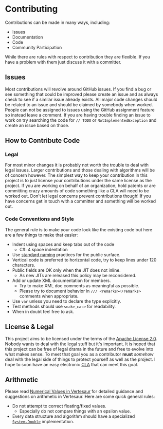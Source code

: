 # Contributing

Contributions can be made in many ways, including:

* Issues
* Documentation
* Code
* Community Participation

While there are rules with respect to contribution they are flexible.
If you have a problem with them just discuss it with a committer.

## Issues

Most contributions will revolve around GitHub issues.
If you find a bug or see something that could be improved please create an issue
and as always check to see if a similar issue already exists. All major code changes should be related to an issue and should be claimed by somebody when worked.
People can not be assigned to issues using the GitHub assignment feature so instead leave a comment.
If you are having trouble finding an issue to work on try searching the code for `// TODO` or `NotImplementedException` and create an issue based on those.

## How to Contribute Code

### Legal

For most minor changes it is probably not worth the trouble to deal with legal issues.
Larger contributions and those dealing with algorithms will be of concern however.
The simplest way to keep your contribution in this project is to just license your contributions
under the same license as the project. If you are working on behalf of an organization, hold patents or are committing crazy amounts of code something like a CLA will need to be worked out.
Don't let legal concerns prevent contributions though!
If you have concerns get in touch with a committer and something will be worked out.

### Code Conventions and Style

The general rule is to make your code look like the existing code but here are a few things to make that easier:

* Indent using spaces and keep tabs out of the code
  * C#: 4 space indentation
* Use [standard naming](http://msdn.microsoft.com/en-us/library/ms229002.aspx) practices for the public surface.
* Vertical code is preferred to horizontal code, try to keep lines under 120 characters.
* Public fields are OK only when the JIT does not inline.
  * As new JITs are released this policy may be reconsidered.
* Add or update XML documentation for members. 
  * Try to make XML doc comments as meaningful as possible.
  * Please try to document behavior in `/// <remarks></remarks>` comments when appropriate.
*  Use `var` unless you need to declare the type explicitly.
*  Test methods should use `snake_case` for readability.
*  When in doubt feel free to ask.






## License & Legal

This project aims to be licensed under the terms of the [Apache License 2.0](https://tldrlegal.com/license/apache-license-2.0-(apache-2.0)). Nobody wants to deal with the legal stuff but it's important. It is hoped that this project can be free of legal drama in the future and free to evolve into what makes sense. To meet that goal you as a contributor **must** *somehow* deal with the legal side of things to protect yourself as well as the project. I hope to soon have an easy electronic [CLA](Vertesaur-Individual-Contributor-License-Agreement) that can meet this goal.

## Arithmetic

Please read [Numerical Values in Vertesaur](https://github.com/aarondandy/vertesaur/wiki/Numerical-Values-in-Vertesaur) for detailed guidance and suggestions on arithmetic in Vertesaur. Here are some quick general rules:

* Do not attempt to correct floating/fixed values.
  * Especially do not compare things with an epsilon value.
* Every data structure and algorithm should have a  specialized [`System.Double`](http://msdn.microsoft.com/en-us/library/system.double.aspx) implementation.